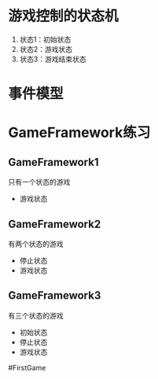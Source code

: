 # 游戏控制的状态机
1. 状态1：初始状态
2. 状态2：游戏状态
3. 状态3：游戏结束状态



# 事件模型

# GameFramework练习

## GameFramework1
只有一个状态的游戏
- 游戏状态

## GameFramework2
有两个状态的游戏
- 停止状态
- 游戏状态


## GameFramework3
有三个状态的游戏
- 初始状态
- 停止状态
- 游戏状态

#FirstGame
